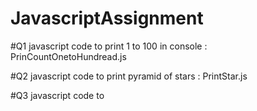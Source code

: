 # JavascriptAssignment
#Q1 javascript code to print 1 to 100 in console :  PrinCountOnetoHundread.js

#Q2 javascript code to print pyramid of stars : PrintStar.js

#Q3 javascript code to
